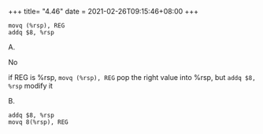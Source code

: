 +++
title= "4.46"
date = 2021-02-26T09:15:46+08:00
+++

    movq (%rsp), REG
    addq $8, %rsp

A.

No

if REG is %rsp, `movq (%rsp), REG` pop the right value into %rsp, but `addq $8,
%rsp` modify it

B.

    addq $8, %rsp
    movq 8(%rsp), REG


